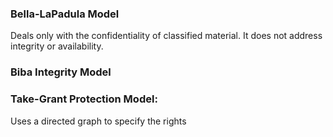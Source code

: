 ### Bella-LaPadula Model
Deals only with the confidentiality of classified material. It does not address integrity or availability.

### Biba Integrity Model

### Take-Grant Protection Model:
Uses a directed graph to specify the rights



<!--stackedit_data:
eyJoaXN0b3J5IjpbMTgwMzM1NDQwOV19
-->
